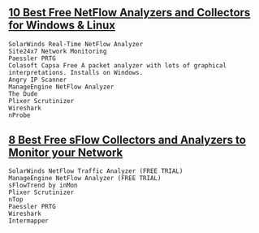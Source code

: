 #



## [10 Best Free NetFlow Analyzers and Collectors for Windows & Linux](https://www.pcwdld.com/best-free-netflow-analyzers-and-collectors-for-windows)
```
SolarWinds Real-Time NetFlow Analyzer 
Site24x7 Network Monitoring 
Paessler PRTG 
Colasoft Capsa Free A packet analyzer with lots of graphical interpretations. Installs on Windows.
Angry IP Scanner 
ManageEngine NetFlow Analyzer 
The Dude 
Plixer Scrutinizer 
Wireshark 
nProbe 
```

## [8 Best Free sFlow Collectors and Analyzers to Monitor your Network](https://www.pcwdld.com/best-sflow-collectors-analyzers-free)
```
SolarWinds NetFlow Traffic Analyzer (FREE TRIAL) 
ManageEngine NetFlow Analyzer (FREE TRIAL) 
sFlowTrend by inMon 
Plixer Scrutinizer
nTop 
Paessler PRTG 
Wireshark 
Intermapper 
```
